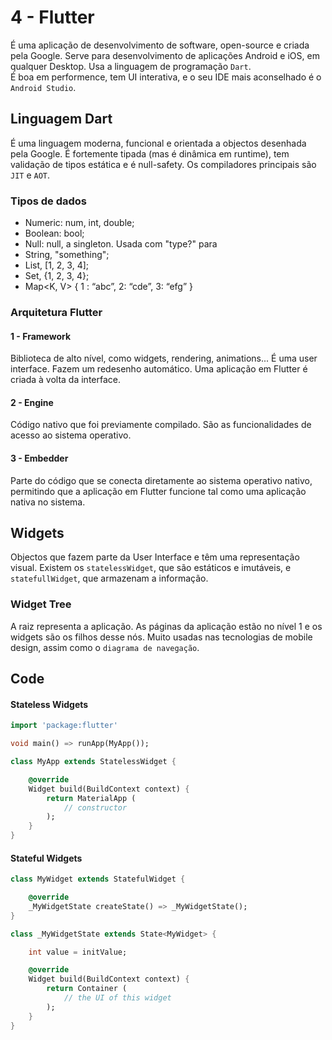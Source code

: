 # 4 - Flutter

É uma aplicação de desenvolvimento de software, open-source e criada pela Google. Serve para desenvolvimento de aplicações Android e iOS, em qualquer Desktop. Usa a linguagem de programação `Dart`. <br>
É boa em performence, tem UI interativa, e o seu IDE mais aconselhado é o `Android Studio`.

## Linguagem Dart

É uma linguagem moderna, funcional e orientada a objectos desenhada pela Google. É fortemente tipada (mas é dinâmica em runtime), tem validação de tipos estática e é null-safety. Os compiladores principais são `JIT` e `AOT`.

### Tipos de dados

- Numeric: num, int, double;
- Boolean: bool;
- Null: null, a singleton. Usada com "type?" para 
- String, "something";
- List<T>, [1, 2, 3, 4];
- Set<T>, {1, 2, 3, 4};
- Map<K, V> { 1 : “abc”, 2: “cde”, 3: “efg” }

### Arquitetura Flutter

#### 1 - Framework

Biblioteca de alto nível, como widgets, rendering, animations... É uma user interface. Fazem um redesenho automático. Uma aplicação em Flutter é criada à volta da interface.

#### 2 - Engine

Código nativo que foi previamente compilado. São as funcionalidades de acesso ao sistema operativo. 

#### 3 - Embedder

Parte do código que se conecta diretamente ao sistema operativo nativo, permitindo que a aplicação em Flutter funcione tal como uma aplicação nativa no sistema.

## Widgets

Objectos que fazem parte da User Interface e têm uma representação visual. Existem os `statelessWidget`, que são estáticos e imutáveis, e `statefullWidget`, que armazenam a informação.

### Widget Tree

A raiz representa a aplicação. As páginas da aplicação estão no nível 1 e os widgets são os filhos desse nós. Muito usadas nas tecnologias de mobile design, assim como o `diagrama de navegação`.

## Code

#### Stateless Widgets

```dart
import 'package:flutter'

void main() => runApp(MyApp());

class MyApp extends StatelessWidget {

    @override
    Widget build(BuildContext context) {
        return MaterialApp (
            // constructor
        );
    }
}
```

#### Stateful Widgets

```dart
class MyWidget extends StatefulWidget {

    @override
    _MyWidgetState createState() => _MyWidgetState();
}

class _MyWidgetState extends State<MyWidget> {

    int value = initValue;

    @override
    Widget build(BuildContext context) {
        return Container (
            // the UI of this widget
        );
    }
}
``` 